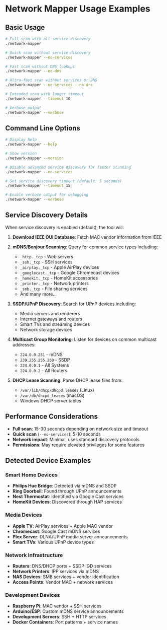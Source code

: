# Network Mapper Usage Examples

## Basic Usage

```bash
# Full scan with all service discovery
./network-mapper

# Quick scan without service discovery
./network-mapper --no-services

# Fast scan without DNS lookups
./network-mapper --no-dns

# Ultra-fast scan without services or DNS
./network-mapper --no-services --no-dns

# Extended scan with longer timeout
./network-mapper --timeout 10

# Verbose output
./network-mapper --verbose
```

## Command Line Options

```bash
# Display help
./network-mapper --help

# Show version
./network-mapper --version

# Disable advanced service discovery for faster scanning
./network-mapper --no-services

# Set service discovery timeout (default: 5 seconds)
./network-mapper --timeout 15

# Enable verbose output for debugging
./network-mapper --verbose
```

## Service Discovery Details

When service discovery is enabled (default), the tool will:

1. **Download IEEE OUI Database**: Fetch MAC vendor information from IEEE
2. **mDNS/Bonjour Scanning**: Query for common service types including:
   - `_http._tcp` - Web servers
   - `_ssh._tcp` - SSH services
   - `_airplay._tcp` - Apple AirPlay devices
   - `_googlecast._tcp` - Google Chromecast devices
   - `_homekit._tcp` - HomeKit accessories
   - `_printer._tcp` - Network printers
   - `_smb._tcp` - File sharing services
   - And many more...

3. **SSDP/UPnP Discovery**: Search for UPnP devices including:
   - Media servers and renderers
   - Internet gateways and routers
   - Smart TVs and streaming devices
   - Network storage devices

4. **Multicast Group Monitoring**: Listen for devices on common multicast addresses:
   - `224.0.0.251` - mDNS
   - `239.255.255.250` - SSDP
   - `224.0.0.1` - All Systems
   - `224.0.0.2` - All Routers

5. **DHCP Lease Scanning**: Parse DHCP lease files from:
   - `/var/lib/dhcp/dhcpd.leases` (Linux)
   - `/var/db/dhcpd_leases` (macOS)
   - Windows DHCP server tables

## Performance Considerations

- **Full scan**: 15-30 seconds depending on network size and timeout
- **Quick scan** (`--no-services`): 5-10 seconds
- **Network impact**: Minimal, uses standard discovery protocols
- **Permissions**: May require elevated privileges for some features

## Detected Device Examples

### Smart Home Devices
- **Philips Hue Bridge**: Detected via mDNS and SSDP
- **Ring Doorbell**: Found through UPnP announcements
- **Nest Thermostat**: Identified via Google Cast services
- **HomeKit Devices**: Discovered through HAP services

### Media Devices
- **Apple TV**: AirPlay services + Apple MAC vendor
- **Chromecast**: Google Cast mDNS services
- **Plex Server**: DLNA/UPnP media server announcements
- **Smart TVs**: Various UPnP device types

### Network Infrastructure
- **Routers**: DNS/DHCP ports + SSDP IGD services
- **Network Printers**: IPP services via mDNS
- **NAS Devices**: SMB services + vendor identification
- **Access Points**: Vendor MAC + network services

### Development Devices
- **Raspberry Pi**: MAC vendor + SSH services
- **Arduino/ESP**: Custom mDNS service announcements
- **Development Servers**: SSH + HTTP services
- **Docker Containers**: Port patterns + service names